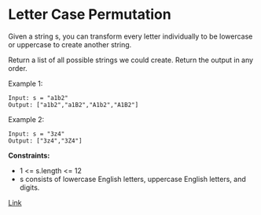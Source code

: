 # Letter Case Permutation
Given a string s, you can transform every letter individually to be lowercase or uppercase to create another string.

Return a list of all possible strings we could create. Return the output in any order.


Example 1:

```
Input: s = "a1b2"
Output: ["a1b2","a1B2","A1b2","A1B2"]
```

Example 2:

```
Input: s = "3z4"
Output: ["3z4","3Z4"]
```

**Constraints:**
- 1 <= s.length <= 12
- s consists of lowercase English letters, uppercase English letters, and digits.

[Link](https://leetcode.com/problems/letter-case-permutation/)